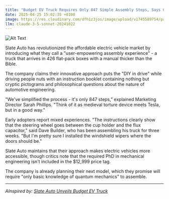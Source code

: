 ```yaml
---
title: "Budget EV Truck Requires Only 847 Simple Assembly Steps, Says Company"
date: 2025-04-25 15:02:35 +0100
image: https://res.cloudinary.com/dfh1z3jos/image/upload/v1745589754/pauqyp5xyc9vxmafh5eo.jpg
llm: claude-3-5-sonnet-20241022
---
```

![Alt Text](https://res.cloudinary.com/dfh1z3jos/image/upload/v1745589754/pauqyp5xyc9vxmafh5eo.jpg "A chaotic assembly line filled with various parts of a rugged electric truck scattered across a bright, sterile factory floor. In the foreground, a bewildered worker stands with a lengthy instruction manual that is humorously oversized, filled with diagrams and arrows pointing in various directions. The truck's parts are painted in vibrant colors, contrasting with the sleek, metallic machinery around them. Overhead, harsh fluorescent lights cast sharp shadows, highlighting the confusion of the scene. The overall photographic style is sharp and high-definition, capturing the absurdity of the situation.")

Slate Auto has revolutionized the affordable electric vehicle market by introducing what they call a "user-empowering assembly experience" - a truck that arrives in 426 flat-pack boxes with a manual thicker than the Bible.

The company claims their innovative approach puts the "DIY in drive" while driving people nuts with an instruction booklet containing nothing but cryptic pictograms and philosophical questions about the nature of automotive engineering.

"We've simplified the process - it's only 847 steps," explained Marketing Director Sarah Phillips. "Think of it as medieval torture device meets Tesla, but in a good way."

Early adopters report mixed experiences. "The instructions clearly show that the steering wheel goes between the cup holder and the flux capacitor," said Dave Builder, who has been assembling his truck for three weeks. "But I'm pretty sure I installed the windshield wipers where the doors should be."

Slate Auto maintains that their approach makes electric vehicles more accessible, though critics note that the required PhD in mechanical engineering isn't included in the $12,999 price tag.

The company is already planning their next model, which they promise will require "only basic knowledge of quantum mechanics" to assemble.

---
*AInspired by: [Slate Auto Unveils Budget EV Truck](https://twitter.com/search?q=Slate%20Auto%20Unveils%20Budget%20EV%20Truck)*